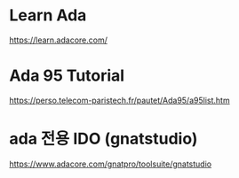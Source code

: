 # Learn Ada

https://learn.adacore.com/

# Ada 95 Tutorial

https://perso.telecom-paristech.fr/pautet/Ada95/a95list.htm

# ada 전용 IDO (gnatstudio)

https://www.adacore.com/gnatpro/toolsuite/gnatstudio